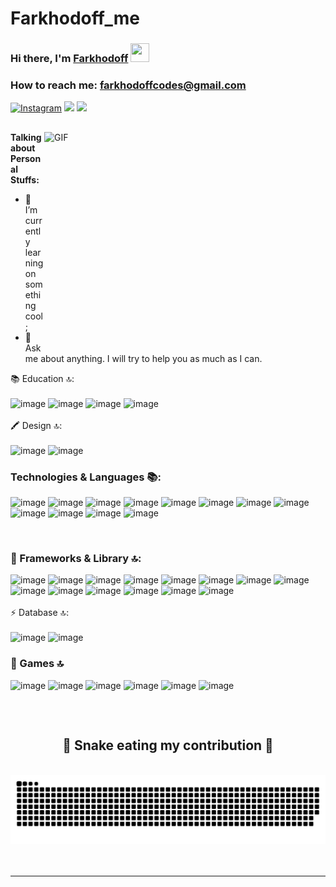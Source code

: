 # Farkhodoff_me
### Hi there, I'm <a href="https://t.me/capaqay" target="_blank">Farkhodoff</a> <img src="https://media.giphy.com/media/hvRJCLFzcasrR4ia7z/giphy.gif" width="30px" height="30px">

### How to reach me: <a href="farkhodoffcodes@gmail.com">farkhodoffcodes@gmail.com</a>

<a href="https://www.instagram.com/farkhodoff_codes/" target="_blank"><img src="https://img.shields.io/badge/Instagram-%23E4405F.svg?&style=flat-square&logo=instagram&logoColor=white" alt="Instagram"></a> 
<a href="https://t.me/Davay1Uje" target="_blank"><img src="https://img.shields.io/badge/Telegram-%231877F2.svg?&style=flat-square&logo=telegram&logoColor=white%22%20alt=%22Telegram"></a>
<a href="https://www.linkedin.com/in/farkhodoff-codes-9083aa235/" target="_blank">
<img src="https://img.shields.io/badge/LinkedIn-%231877F2.svg?&style=flat-square&logo=LinkedIn&logoColor=white%22%20alt=%22LinkedIn"></a>


## 
<img align="right" alt="GIF" src="https://media4.giphy.com/media/9zExs2Q2h1EHfE4P6G/giphy.gif" width="450" height="350"/>

**Talking about Personal Stuffs:**

- 🔭 I’m currently learning on something cool;
- 💬 Ask me about anything. I will try to help you as much as I can.


📚 Education 🔝:
<br>
<br>
![image](https://img.shields.io/badge/Codecademy-FFF0E5?style=for-the-badge&logo=codecademy&logoColor=303347)
![image](https://img.shields.io/badge/Udemy-EC5252?style=for-the-badge&logo=Udemy&logoColor=white)
![image](https://img.shields.io/badge/Coursera-0056D2?style=for-the-badge&logo=Coursera&logoColor=white)
![image](https://img.shields.io/badge/freecodecamp-27273D?style=for-the-badge&logo=freecodecamp&logoColor=white)
<br>
<br>
🖍 Design 🔝:
<br>
<br>
![image](https://img.shields.io/badge/Adobe%20Photoshop-31A8FF?style=for-the-badge&logo=Adobe%20Photoshop&logoColor=black)
![image](https://img.shields.io/badge/Canva-%2300C4CC.svg?&style=for-the-badge&logo=Canva&logoColor=white)

### Technologies & Languages 📚:
![image](https://img.shields.io/badge/Microsoft_Access-A4373A?style=for-the-badge&logo=microsoft-access&logoColor=white)
![image](https://img.shields.io/badge/Microsoft_Excel-217346?style=for-the-badge&logo=microsoft-excel&logoColor=white)
![image](https://img.shields.io/badge/Microsoft_Office-D83B01?style=for-the-badge&logo=microsoft-office&logoColor=white)
![image](https://img.shields.io/badge/Notion-000000?style=for-the-badge&logo=notion&logoColor=white)
![image](https://img.shields.io/badge/HTML5-E34F26?style=for-the-badge&logo=html5&logoColor=white)
![image](https://img.shields.io/badge/CSS3-1572B6?style=for-the-badge&logo=css3&logoColor=white)
![image](https://img.shields.io/badge/JavaScript-323330?style=for-the-badge&logo=javascript&logoColor=F7DF1E)
![image](https://img.shields.io/badge/TypeScript-007ACC?style=for-the-badge&logo=typescript&logoColor=white)
![image](https://img.shields.io/badge/Visual_Studio_Code-0078D4?style=for-the-badge&logo=visual%20studio%20code&logoColor=white)
![image](https://img.shields.io/badge/sublime_text-%23575757.svg?&style=for-the-badge&logo=sublime-text&logoColor=important)
![image](https://img.shields.io/badge/WebStorm-000000?style=for-the-badge&logo=WebStorm&logoColor=white)
![image](https://img.shields.io/badge/Codesandbox-000000?style=for-the-badge&logo=CodeSandbox&logoColor=white)

<br>

### 🚀 Frameworks & Library 🔝:
![image](https://img.shields.io/badge/Xampp-F37623?style=for-the-badge&logo=xampp&logoColor=white)
![image](https://img.shields.io/badge/Webpack-8DD6F9?style=for-the-badge&logo=Webpack&logoColor=white)
![image](https://img.shields.io/badge/Vue.js-35495E?style=for-the-badge&logo=vuedotjs&logoColor=4FC08D)
![image](https://img.shields.io/badge/ThreeJs-black?style=for-the-badge&logo=three.js&logoColor=white)
![image](https://img.shields.io/badge/Tailwind_CSS-38B2AC?style=for-the-badge&logo=tailwind-css&logoColor=white)
![image](https://img.shields.io/badge/Sass-CC6699?style=for-the-badge&logo=sass&logoColor=white)
![image](https://img.shields.io/badge/Redux-593D88?style=for-the-badge&logo=redux&logoColor=white)
![image](https://img.shields.io/badge/React-20232A?style=for-the-badge&logo=react&logoColor=61DAFB)
![image](https://img.shields.io/badge/npm-CB3837?style=for-the-badge&logo=npm&logoColor=white)
![image](https://img.shields.io/badge/Node.js-339933?style=for-the-badge&logo=nodedotjs&logoColor=white)
![image](https://img.shields.io/badge/jQuery-0769AD?style=for-the-badge&logo=jquery&logoColor=white)
![image](https://img.shields.io/badge/firebase-ffca28?style=for-the-badge&logo=firebase&logoColor=black)
![image](https://img.shields.io/badge/Bootstrap-563D7C?style=for-the-badge&logo=bootstrap&logoColor=white)
![image](https://img.shields.io/badge/Angular-DD0031?style=for-the-badge&logo=angular&logoColor=white)
<br>
<br>
⚡ Database 🔝:
<br>
<br>
![image](https://img.shields.io/badge/MongoDB-4EA94B?style=for-the-badge&logo=mongodb&logoColor=white)
![image](https://img.shields.io/badge/MySQL-005C84?style=for-the-badge&logo=mysql&logoColor=white)
<br>
### 🤜 Games 🔝
![image](https://img.shields.io/badge/Counter_Strike-000000?style=for-the-badge&logo=counter-strike&logoColor=white)
![image](https://img.shields.io/badge/FIFA-B7312F?style=for-the-badge&logo=fifa&logoColor=white)
![image](https://img.shields.io/badge/PlayStation-003791?style=for-the-badge&logo=playstation&logoColor=white)
![image](https://img.shields.io/badge/Steam-000000?style=for-the-badge&logo=steam&logoColor=white)
![image](https://img.shields.io/badge/Xbox-107C10?style=for-the-badge&logo=xbox&logoColor=white)
![image](https://img.shields.io/badge/Origin-148EFF?style=for-the-badge&logo=origin&logoColor=white)
##
<br>
<!-- snake graph -->
<div align="center">
  <h2>🐍 Snake eating my contribution 🐍</h2>
  <br />
  <picture>
    <source media="(prefers-color-scheme: dark)" srcset="https://github.com/sanidhyy/sanidhyy/blob/output/github-contribution-grid-snake-dark.svg" />
    <source media="(prefers-color-scheme: light), (prefers-color-scheme: no-preference)" srcset="https://github.com/sanidhyy/sanidhyy/blob/output/github-contribution-grid-snake.svg" />
    <img src="https://github.com/sanidhyy/sanidhyy/blob/output/github-contribution-grid-snake.svg" alt="github-snake" />
  </picture>
  <br />
  <br />
  <br />
</div>

  <hr />

